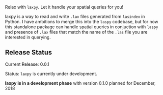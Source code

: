 Relax with `laxpy`. Let it handle your spatial queries for you!

laxpy is a way to read and write `.lax` files generated from `lasindex` in Python. I have ambitions to merge this into
the `laspy` codebase, but for now this standalone package can handle spatial queries in conjuction with `laspy` and 
presence of `.lax` files that match the name of the `.las` file you are interested in querying.


## Release Status

Current Release: 0.0.1

Status: `laxpy` is currently under development.


**laxpy is in a development phase** with version 0.1.0 planned for December, 2018